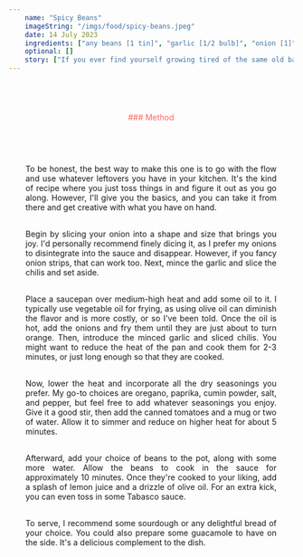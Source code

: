 ```yaml
---
    name: "Spicy Beans"
    imageString: "/imgs/food/spicy-beans.jpeg"
    date: 14 July 2023
    ingredients: ["any beans [1 tin]", "garlic [1/2 bulb]", "onion [1]", "chillis [2-3]", "tinned tomatos [2 tins]", "any spices you have", "bread of bread", "Olive Oil"]
    optional: []
    story: ["If you ever find yourself growing tired of the same old baked beans and are craving something a bit more exciting, then this recipe is just the thing for you. I initially started cooking this with my flatmate as a way to add some pizzazz to plain baked beans, but you can easily swap out those sugary canned beans for tinned tomatoes and a bean variety of your choice." , "The dish featured in the display image was prepared on my last day during a visit to my friend Tatsuki's house in Pembrokeshire. Tatsuki, his dad, and I savored this meal while sitting in the new front garden with adorable baby chicks scampering around us and the morning summer rays beating down on us. It was an absolutely stunning setting to enjoy this dish in."]
---
```


<div style="text-align : center; margin-top:70px;color: #FF6464 ">### Method</div>

<div style="margin-top:30px; text-align: justify; border: 1ps solid #fc9292; padding: 30px; ">

<p>To be honest, the best way to make this one is to go with the flow and use whatever leftovers you have in your kitchen. It's the kind of recipe where you just toss things in and figure it out as you go along. However, I'll give you the basics, and you can take it from there and get creative with what you have on hand.</p>

<p style="margin-top: 30px">Begin by slicing your onion into a shape and size that brings you joy. I'd personally recommend finely dicing it, as I prefer my onions to disintegrate into the sauce and disappear. However, if you fancy onion strips, that can work too. Next, mince the garlic and slice the chilis and set aside.</p>

<p style="margin-top: 30px">Place a saucepan over medium-high heat and add some oil to it. I typically use vegetable oil for frying, as using olive oil can diminish the flavor and is more costly, or so I've been told. Once the oil is hot, add the onions and fry them until they are just about to turn orange. Then, introduce the minced garlic and sliced chilis. You might want to reduce the heat of the pan and cook them for 2-3 minutes, or just long enough so that they are cooked.</p>

<p style="margin-top: 30px">Now, lower the heat and incorporate all the dry seasonings you prefer. My go-to choices are oregano, paprika, cumin powder, salt, and pepper, but feel free to add whatever seasonings you enjoy. Give it a good stir, then add the canned tomatoes and a mug or two of water. Allow it to simmer and reduce on higher heat for about 5 minutes.</p>

<p style="margin-top: 30px">Afterward, add your choice of beans to the pot, along with some more water. Allow the beans to cook in the sauce for approximately 10 minutes. Once they're cooked to your liking, add a splash of lemon juice and a drizzle of olive oil. For an extra kick, you can even toss in some Tabasco sauce.</p>

<p style="margin-top: 30px">To serve, I recommend some sourdough or any delightful bread of your choice. You could also prepare some guacamole to have on the side. It's a delicious complement to the dish.</p>

</div>
